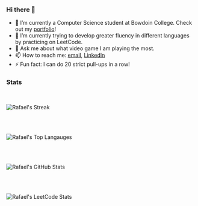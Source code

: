 ### Hi there 👋

- 🔭 I’m currently a Computer Science student at Bowdoin College. Check out my [portfolio][blogfolio]!
- 🌱 I’m currently trying to develop greater fluency in different languages by practicing on LeetCode.
- 💬 Ask me about what video game I am playing the most.
- 📫 How to reach me: [email](contact@ralmeida.dev), [LinkedIn][linkedin]
- ⚡ Fun fact: I can do 20 strict pull-ups in a row!

### Stats

<p align="center">
  </br>

  ![Rafael's Streak](https://streak-stats.demolab.com/?user=rafaelolal&card_width=495&theme=tokyonight)
  
  </br>
  </br>
  
  ![Rafael's Top Langauges](https://github-readme-stats.vercel.app/api/top-langs/?username=rafaelolal&layout=compact&theme=tokyonight)
  
  </br>
  </br>

  ![Rafael's GitHub Stats](https://github-readme-stats.vercel.app/api?username=rafaelolal\&rank_icon=percentile&theme=tokyonight)
  
  </br>
  </br>

  ![Rafael's LeetCode Stats](https://leetcode.card.workers.dev/rafaelolal?theme=dark&font=&extension=activity)
</p>

[linkedin]: https://www.linkedin.com/in/rafaelolal/
[blogfolio]: https://ralmeida.dev/blog/portfolio
